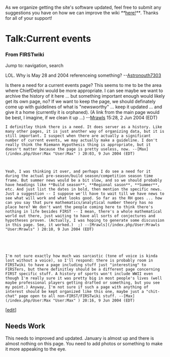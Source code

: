 As we organize getting the site's software updated, feel free to submit any
suggestions you have on how we can improve the wiki
_**_[here!](/index.php/User:Hallry/Suggestions "User:Hallry/Suggestions"
)_**_. Thanks for all of your support!

# Talk:Current events

### From FIRSTwiki

Jump to: navigation, search

LOL. Why is May 28 and 2004 referenceing something?
--[Astronouth7303](/index.php/User:Astronouth7303 "User:Astronouth7303" )

Is there a need for a current events page? This seems to me to be the area
where ChiefDelphi would be more appropriate. I can see maybe we want to
archive the history of it here ... but something important enough would likely
get its own page, no? If we want to keep the page, we should definately come
up with guidelines of what is "newsworthy" ... keep it updated ... and give it
a home (currently it is orphaned). (A link from the main page would be best, I
imagine, if we clean it up ...) --[Mrawls](/index.php/User:Mrawls
"User:Mrawls" ) 15:28, 2 Jun 2004 (EDT)

    I definitley think there is a need. It does server as a history. Like many other pages, it is just another way of organizing data, but it is still important. I suspect when there are actually a significant number of current events, we may actually make a guideline. I don't really think the Riemann Hypothesis thing is appropriate, but it doesn't matter because the page is pretty useless, now. --[Max](/index.php/User:Max "User:Max" ) 20:03, 9 Jun 2004 (EDT) 

    

    Yeah, I was thinking it over, and perhaps I do see a need for it during the actual pre-season/build season/competition season time frame. But summer news would be a bit slow, and so we should probably have headings like **Build season**, **Regional sason**, **Summer**, etc. And just list the dates in bold, then mention the specific news. Just a suggestion -- I suppose we'll have to wait till we have news to see what will work and what looks good. So far as the RH goes ... how can you say that pure mathematics/analytical number theory has no place here? We don't want the people coming here to think there's nothing in life besides FIRST -- I mean, there's a whole mathematical world out there, just waiting to have all sorts of conjectures and hypotheses proven. (Actually, I was hoping to generate some discussion in this page. See, it worked.)  ;) --[Mrawls](/index.php/User:Mrawls "User:Mrawls" ) 20:10, 9 Jun 2004 (EDT) 

    

    

    I'm not sure exactly how much was sarcastic (tone of voice is kinda lost without a voice), so I'll respond: there is probably room in FIRSTwiki to have a page including stuff just "interesting" to FIRSTers, but there definitley should be a different page concerning FIRST specific stuff. A history of sports won't include WWII even though I'm really sure it was pretty big in most people's lives (well maybe professional players getting drafted or something, but you see my point.) Anyway, I'm not sure if such a page with anything of interest should be kept organized like this one, maybe just a "chit-chat" page open to all non-FIRST/FIRSTwiki stuff. --[Max](/index.php/User:Max "User:Max" ) 20:16, 9 Jun 2004 (EDT) 

[[edit](/index.php?title=Talk:Current_events&action=edit&section=1 "Edit
section: Needs Work" )]

##  Needs Work

This needs to improved and updated. January is almost up and there is almost
nothing on this page. You need to add photos or something to make it more
appeaking to the eye.

